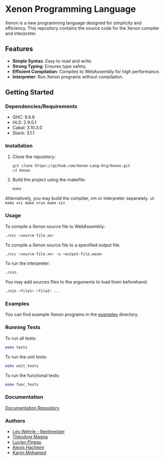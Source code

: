 # Xenon Programming Language

Xenon is a new programming language designed for simplicity and efficiency. This repository contains the source code for the Xenon compiler and interpreter.

## Features

- **Simple Syntax**: Easy to read and write.
- **Strong Typing**: Ensures type safety.
- **Efficient Compilation**: Compiles to WebAssembly for high performance.
- **Interpreter**: Run Xenon programs without compilation.

## Getting Started

### Dependencies/Requirements
- GHC: 9.6.6
- HLS: 2.9.0.1
- Cabal: 3.10.3.0
- Stack: 3.1.1

### Installation

1. Clone the repository:
    ```sh
    git clone https://github.com/Xenon-Lang-Org/Xenon.git
    cd Xenon
    ```

2. Build the project using the makefile:
    ```sh
    make
    ```

Alternatively, you may build the compiler, vm or interpreter separately.
    ```sh
    make xcc
    make xrun
    make xin
    ```

### Usage

To compile a Xenon source file to WebAssembly:
```sh
./xcc <source-file.xn>
```
To compile a Xenon source file to a specified output file:
```sh
./xcc <source-file.xn> -o <output-file.wasm>
```

To run the interpreter:
```sh
./xin
```
You may add sources files to the arguments to load them beforehand:
```sh
./xin <file1> <file2> ...
```

### Examples
You can find example Xenon programs in the [examples](examples) directory.

### Running Tests
To run all tests:
```sh
make tests
```
To run the unit tests:
```sh
make unit_tests
```
To run the functional tests:
```sh
make func_tests
```

### Documentation
[Documentation Repository](https://github.com/Xenon-Lang-Org/docs)

### Authors
- [Léo Wehrle - Rentmeister](https://github.com/leoWherle)
- [Théodore Magna](https://github.com/TheodoreMagna)
- [Lucien Pineau](https://github.com/mathematisse)
- [Alexis Hachemi](https://github.com/alexishachemi)
- [Karim Mohamed](https://github.com/Kuawhrime)
